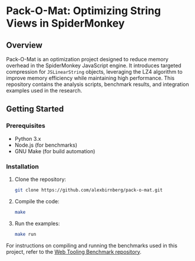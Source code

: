 # Pack-O-Mat: Optimizing String Views in SpiderMonkey

## Overview
Pack-O-Mat is an optimization project designed to reduce memory overhead in the SpiderMonkey JavaScript engine. It introduces targeted compression for `JSLinearString` objects, leveraging the LZ4 algorithm to improve memory efficiency while maintaining high performance. This repository contains the analysis scripts, benchmark results, and integration examples used in the research.

## Getting Started

### Prerequisites
- Python 3.x
- Node.js (for benchmarks)
- GNU Make (for build automation)

### Installation
1. Clone the repository:
   ```bash
   git clone https://github.com/alexbirnberg/pack-o-mat.git

2. Compile the code:
   ```bash
   make

3. Run the examples:
   ```bash
   make run

For instructions on compiling and running the benchmarks used in this project, refer to the <a href="https://github.com/v8/web-tooling-benchmark/tree/master">Web Tooling Benchmark repository</a>.